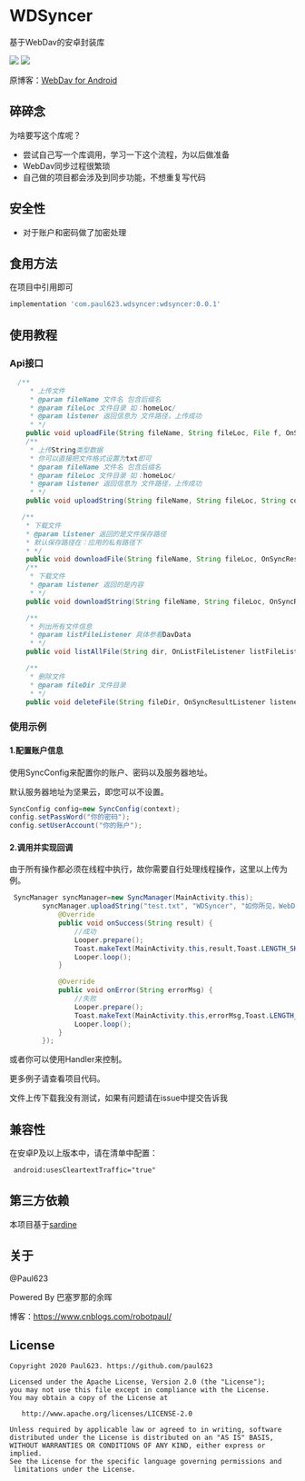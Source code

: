 # WDSyncer

基于WebDav的安卓封装库

[![](https://img.shields.io/badge/license-Apache%202-blue.svg)](https://www.apache.org/licenses/LICENSE-2.0)
[![](https://img.shields.io/badge/version-0.0.1-yellow.svg)](https://bintray.com/paul623/EventReminder/eventreminder/0.0.3)

原博客：[WebDav for Android](https://www.cnblogs.com/robotpaul/p/12005045.html)

## 碎碎念

为啥要写这个库呢？

* 尝试自己写一个库调用，学习一下这个流程，为以后做准备
* WebDav同步过程很繁琐
* 自己做的项目都会涉及到同步功能，不想重复写代码

## 安全性

* 对于账户和密码做了加密处理

## 食用方法

在项目中引用即可

```groovy
implementation 'com.paul623.wdsyncer:wdsyncer:0.0.1'
```

## 使用教程

### Api接口

```java
  /**
     * 上传文件
     * @param fileName 文件名 包含后缀名
     * @param fileLoc 文件目录 如：homeLoc/
     * @param listener 返回信息为 文件路径，上传成功
     * */
    public void uploadFile(String fileName, String fileLoc, File f, OnSyncResultListener listener);
    /**
     * 上传String类型数据
     * 你可以直接把文件格式设置为txt即可
     * @param fileName 文件名 包含后缀名
     * @param fileLoc 文件目录 如：homeLoc/
     * @param listener 返回信息为 文件路径，上传成功
     * */
    public void uploadString(String fileName, String fileLoc, String content, OnSyncResultListener listener);

   /**
    * 下载文件
    * @param listener 返回的是文件保存路径
    * 默认保存路径在：应用的私有路径下
    * */
    public void downloadFile(String fileName, String fileLoc, OnSyncResultListener listener);
    /**
     * 下载文件
     * @param listener 返回的是内容
     * */
    public void downloadString(String fileName, String fileLoc, OnSyncResultListener listener);

    /**
     * 列出所有文件信息
     * @param listFileListener 具体参看DavData
     * */
    public void listAllFile(String dir, OnListFileListener listFileListener);

    /**
     * 删除文件
     * @param fileDir 文件目录
     * */
    public void deleteFile(String fileDir, OnSyncResultListener listener);
```

### 使用示例

#### 1.配置账户信息

使用SyncConfig来配置你的账户、密码以及服务器地址。

默认服务器地址为坚果云，即您可以不设置。

```java
SyncConfig config=new SyncConfig(context);
config.setPassWord("你的密码");
config.setUserAccount("你的账户");
```

#### 2.调用并实现回调

由于所有操作都必须在线程中执行，故你需要自行处理线程操作，这里以上传为例。

```java
 SyncManager syncManager=new SyncManager(MainActivity.this);
        syncManager.uploadString("test.txt", "WDSyncer", "如你所见，WebDavSyncer已经配置成功！", new OnSyncResultListener() {
            @Override
            public void onSuccess(String result) {
                //成功
                Looper.prepare();
                Toast.makeText(MainActivity.this,result,Toast.LENGTH_SHORT).show();
                Looper.loop();
            }

            @Override
            public void onError(String errorMsg) {
                //失败
                Looper.prepare();
                Toast.makeText(MainActivity.this,errorMsg,Toast.LENGTH_SHORT).show();
                Looper.loop();
            }
        });
```

或者你可以使用Handler来控制。

更多例子请查看项目代码。

文件上传下载我没有测试，如果有问题请在issue中提交告诉我

## 兼容性

在安卓P及以上版本中，请在清单中配置：

```xml
 android:usesCleartextTraffic="true"
```

## 第三方依赖

本项目基于[sardine](https://github.com/thegrizzlylabs/sardine-android)

## 关于

@Paul623

Powered By 巴塞罗那的余晖

博客：https://www.cnblogs.com/robotpaul/

## License

```
Copyright 2020 Paul623. https://github.com/paul623

Licensed under the Apache License, Version 2.0 (the "License");
you may not use this file except in compliance with the License.
You may obtain a copy of the License at

   http://www.apache.org/licenses/LICENSE-2.0

Unless required by applicable law or agreed to in writing, software
distributed under the License is distributed on an "AS IS" BASIS,
WITHOUT WARRANTIES OR CONDITIONS OF ANY KIND, either express or implied.
See the License for the specific language governing permissions and
 limitations under the License.
```